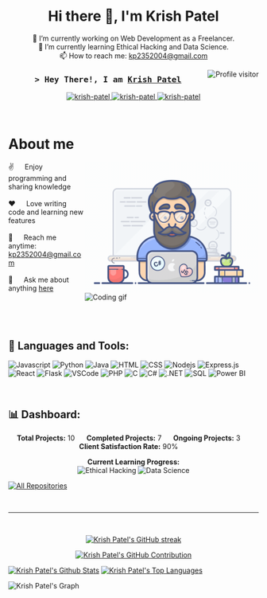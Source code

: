 <h1 align="center">Hi there 👋, I'm Krish Patel</h1>

<p align="center">
  🔭 I’m currently working on Web Development as a Freelancer.<br>
  🌱 I’m currently learning Ethical Hacking and Data Science.<br>
  📫 How to reach me: <a href="mailto:kp2352004@gmail.com">kp2352004@gmail.com</a>
</p>

<a href="https://komarev.com/ghpvc/?username=kp2354">
  <img align="right" src="https://komarev.com/ghpvc/?username=kp2354&label=Visitors&color=0e75b6&style=flat" alt="Profile visitor" />
</a>



<h3 align="center">
        <samp>&gt; Hey There!, I am
                <b><a target="_blank" href="https://kpportfoliodata.netlify.app">Krish Patel</a></b>
        </samp>
</h3>



<p align="center">
 <a href="https://kpportfoliodata.netlify.app" target="blank">
  <img src="https://img.shields.io/badge/Website-DC143C?style=for-the-badge&logo=medium&logoColor=white" alt="krish-patel" />
 </a>
 <a href="https://linkedin.com/in/krish-patel-0b64ba272" target="_blank">
  <img src="https://img.shields.io/badge/LinkedIn-0077B5?style=for-the-badge&logo=linkedin&logoColor=white" alt="krish-patel"/>
 </a>

 <a href="https://www.instagram.com/k_p_2354" target="_blank">
  <img src="https://img.shields.io/badge/Instagram-fe4164?style=for-the-badge&logo=instagram&logoColor=white" alt="krish-patel" />
 </a> 

</p>
<br />

<!-- About Section -->
 # About me
 
<p>
   <img align="right" width="350" src="https://raw.githubusercontent.com/kp2354/kp2354/main/programmer.gif" alt="Coding gif" />
<img align="right" width="350" src="/assets/programmer.gif" alt="Coding gif" />
  
 ✌️ &emsp; Enjoy programming and sharing knowledge<br/><br/>
 ❤️ &emsp; Love writing code and learning new features<br/><br/>
 📧 &emsp; Reach me anytime: kp2352004@gmail.com<br/><br/>
 💬 &emsp; Ask me about anything [here](https://github.com/kp2354/kp2354/issues)

</p>

<br/>
<br/>
<br/>

## 🧰 Languages and Tools:

![Javascript](https://img.shields.io/badge/Javascript-F0DB4F?style=for-the-badge&labelColor=black&logo=javascript&logoColor=F0DB4F)
![Python](https://img.shields.io/badge/Python-3776AB?style=for-the-badge&logo=python&logoColor=white)
![Java](https://img.shields.io/badge/Java-007396?style=for-the-badge&logo=java&logoColor=white)
![HTML](https://img.shields.io/badge/HTML5-E34F26?style=for-the-badge&logo=html5&logoColor=white)
![CSS](https://img.shields.io/badge/CSS3-1572B6?style=for-the-badge&logo=css3&logoColor=white)
![Nodejs](https://img.shields.io/badge/Nodejs-3C873A?style=for-the-badge&labelColor=black&logo=node.js&logoColor=3C873A)
![Express.js](https://img.shields.io/badge/Express.js-000000?style=for-the-badge&logo=express&logoColor=white)
![React](https://img.shields.io/badge/-React-61DBFB?style=for-the-badge&labelColor=black&logo=react&logoColor=61DBFB)
![Flask](https://img.shields.io/badge/Flask-000000?style=for-the-badge&logo=flask&logoColor=white)
![VSCode](https://img.shields.io/badge/Visual_Studio-0078d7?style=for-the-badge&logo=visual%20studio&logoColor=white)
![PHP](https://img.shields.io/badge/PHP-777BB4?style=for-the-badge&logo=php&logoColor=white)
![C](https://img.shields.io/badge/C-A8B9CC?style=for-the-badge&logo=c&logoColor=white)
![C#](https://img.shields.io/badge/C%23-239120?style=for-the-badge&logo=c-sharp&logoColor=white)
![.NET](https://img.shields.io/badge/.NET-512BD4?style=for-the-badge&logo=.net&logoColor=white)
![SQL](https://img.shields.io/badge/SQL-4479A1?style=for-the-badge&logo=sql&logoColor=white)
![Power BI](https://img.shields.io/badge/Power_BI-F2C811?style=for-the-badge&logo=power-bi&logoColor=black)

<br/>

## 📊 Dashboard:

<p align="center">
  <b>Total Projects:</b> 10 &nbsp;&nbsp;&nbsp;&nbsp;
  <b>Completed Projects:</b> 7 &nbsp;&nbsp;&nbsp;&nbsp;
  <b>Ongoing Projects:</b> 3 &nbsp;&nbsp;&nbsp;&nbsp;
  <b>Client Satisfaction Rate:</b> 90% &nbsp;&nbsp;&nbsp;&nbsp;
</p>

<p align="center">
  <b>Current Learning Progress:</b><br/>
  <img src="https://progress-bar.dev/40/?title=Ethical%20Hacking&color=babaca" alt="Ethical Hacking"/>
  <img src="https://progress-bar.dev/30/?title=Data%20Science&color=baacaa" alt="Data Science"/>
</p>


<p align="left">
  <a href="https://github.com/kp2354?tab=repositories" target="_blank"><img alt="All Repositories" title="All Repositories" src="https://img.shields.io/badge/-All%20Repos-2962FF?style=for-the-badge&logo=koding&logoColor=white"/></a>
</p>

<br/>
<hr/>
<br/>

<p align="center">
  <a href="https://github.com/kp2354">
    <img src="https://github-readme-streak-stats.herokuapp.com/?user=kp2354&theme=radical&border=7F3FBF&background=0D1117" alt="Krish Patel's GitHub streak"/>
  </a>
</p>

<p align="center">
  <a href="https://github.com/kp2354">
    <img src="https://github-profile-summary-cards.vercel.app/api/cards/profile-details?username=kp2354&theme=radical" alt="Krish Patel's GitHub Contribution"/>
  </a>
</p>

<a> 
    <a href="https://github.com/kp2354"><img alt="Krish Patel's Github Stats" src="https://denvercoder1-github-readme-stats.vercel.app/api?username=kp2354&show_icons=true&count_private=true&theme=react&border_color=7F3FBF&bg_color=0D1117&title_color=F85D7F&icon_color=F8D866" height="192px" width="49.5%"/></a>
  <a href="https://github.com/kp2354"><img alt="Krish Patel's Top Languages" src="https://denvercoder1-github-readme-stats.vercel.app/api/top-langs/?username=kp2354&langs_count=8&layout=compact&theme=react&border_color=7F3FBF&bg_color=0D1117&title_color=F85D7F&icon_color=F8D866" height="192px" width="49.5%"/></a>
  <br/>
</a>

![Krish Patel's Graph](https://github-readme-activity-graph.vercel.app/graph?username=kp2354&custom_title=Krish%20Patel's%20GitHub%20Activity%20Graph&bg_color=0D1117&color=7F3FBF&line=7F3FBF&point=7F3FBF&area_color=FFFFFF&title_color=FFFFFF&area=true)
